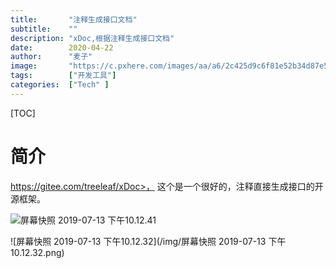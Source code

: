 ```yaml
---
title:       "注释生成接口文档"
subtitle:    ""
description: "xDoc,根据注释生成接口文档"
date:        2020-04-22
author:      "麦子"
image:       "https://c.pxhere.com/images/aa/a6/2c425d9c6f81e52b34d87e5c3989-1424141.jpg!d"
tags:        ["开发工具"]
categories:  ["Tech" ]
---
```


[TOC]

# 简介

https://gitee.com/treeleaf/xDoc>， 这个是一个很好的，注释直接生成接口的开源框架。 

![屏幕快照 2019-07-13 下午10.12.41](../../../../img/%E5%B1%8F%E5%B9%95%E5%BF%AB%E7%85%A7%202019-07-13%20%E4%B8%8B%E5%8D%8810.12.41.png)

![屏幕快照 2019-07-13 下午10.12.32](/img/屏幕快照 2019-07-13 下午10.12.32.png)